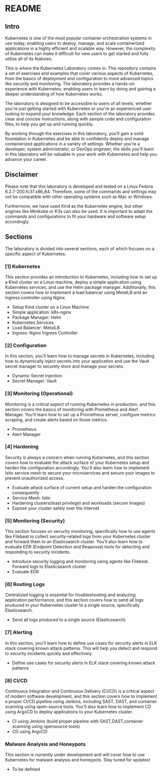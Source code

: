 # README

## Intro

Kubernetes is one of the most popular container orchestration systems in use today, enabling users to deploy, manage, and scale containerized applications in a highly efficient and scalable way. However, the complexity of Kubernetes can make it difficult for new users to get started and fully utilize all of its features.

This is where the Kubernetes Laboratory comes in. This repository contains a set of exercises and examples that cover various aspects of Kubernetes, from the basics of deployment and configuration to more advanced topics like security and monitoring. The laboratory provides a hands-on experience with Kubernetes, enabling users to learn by doing and gaining a deeper understanding of how Kubernetes works.

The laboratory is designed to be accessible to users of all levels, whether you're just getting started with Kubernetes or you're an experienced user looking to expand your knowledge. Each section of the laboratory provides clear and concise instructions, along with sample code and configuration files, to help you get up and running quickly.

By working through the exercises in this laboratory, you'll gain a solid foundation in Kubernetes and be able to confidently deploy and manage containerized applications in a variety of settings. Whether you're a developer, system administrator, or DevOps engineer, the skills you'll learn in this laboratory will be valuable in your work with Kubernetes and help you advance your career.

## Disclaimer

Please note that this laboratory is developed and tested on a Linux Fedora 6.2.7-200.fc37.x86_64. Therefore, some of the commands and settings may not be compatible with other operating systems such as Mac or Windows.

Furthermore, we have used Kind as the Kubernetes engine, but other engines like Minikube or K3s can also be used. It is important to adapt the commands and configurations to fit your hardware and software setup accordingly.

## Sections

The laboratory is divided into several sections, each of which focuses on a specific aspect of Kubernetes.

### [1] Kubernetes

This section provides an introduction to Kubernetes, including how to set up a Kind cluster on a Linux machine, deploy a simple application using Kubernetes services, and use the Helm package manager. Additionally, this section covers how to implement a load balancer using MetalLB and an Ingress controller using Nginx.

- Setup Kind cluster on a Linux Machine
- Simple application: k8s-nginx
- Package Manager: Helm
- Kubernetes Services
- Load Balancer: MetalLB
- Ingress: Nginx Ingress Controller

### [2] Configuration

In this section, you'll learn how to manage secrets in Kubernetes, including how to dynamically inject secrets into your application and use the Vault secret manager to securely store and manage your secrets.

- Dynamic Secret Injection
- Secret Manager: Vault

### [3] Monitoring (Operational)

Monitoring is a critical aspect of running Kubernetes in production, and this section covers the basics of monitoring with Prometheus and Alert Manager. You'll learn how to set up a Prometheus server, configure metrics scraping, and create alerts based on those metrics.

- Prometheus
- Alert Manager

### [4] Hardening

Security is always a concern when running Kubernetes, and this section covers how to evaluate the attack surface of your Kubernetes setup and harden the configuration accordingly. You'll also learn how to implement Istio service mesh to secure your microservices and secure your images to prevent unauthorized access.

- Evaluate attack surface of current setup and harden the configuration consequently
- Service Mesh: Istio
- Hardening clusters(least privilege) and workloads (secure images)
- Expose your cluster safely over the Internet


### [5] Monitoring (Security)

This section focuses on security monitoring, specifically how to use agents like Filebeat to collect security-related logs from your Kubernetes cluster and forward them to an Elasticsearch cluster. You'll also learn how to evaluate EDR (Endpoint Detection and Response) tools for detecting and responding to security incidents.

- Introduce security logging and monitoring using agents like Filebeat. Forward logs to Elasticsearch cluster
- Evaluate EDR
 
### [6] Routing Logs

Centralized logging is essential for troubleshooting and analyzing application performance, and this section covers how to send all logs produced in your Kubernetes cluster to a single source, specifically Elasticsearch.

- Send all logs produced to a single source (Elasticsearch)

### [7] Alerting

In this section, you'll learn how to define use cases for security alerts in ELK stack covering known attack patterns. This will help you detect and respond to security incidents quickly and effectively.

- Define use cases for security alerts in ELK stack covering known attack patterns

### [8] CI/CD

Continuous Integration and Continuous Delivery (CI/CD) is a critical aspect of modern software development, and this section covers how to implement a proper CI/CD pipeline using Jenkins, including SAST, DAST, and container scanning using open-source tools. You'll also learn how to implement CD using ArgoCD to deploy applications to your Kubernetes cluster.

- CI using Jenkins (build proper pipeline with SAST,DAST,container scanning using opensource tools)
- CD using ArgoCD


### Malware Analysis and Honeypots

This section is currently under development and will cover how to use Kubernetes for malware analysis and honeypots. Stay tuned for updates!

- To be defined



